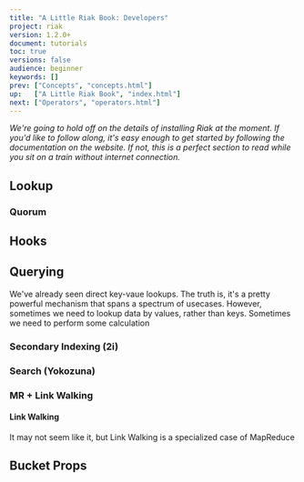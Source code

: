 ```yaml
---
title: "A Little Riak Book: Developers"
project: riak
version: 1.2.0+
document: tutorials
toc: true
versions: false
audience: beginner
keywords: []
prev: ["Concepts", "concepts.html"]
up:   ["A Little Riak Book", "index.html"]
next: ["Operators", "operators.html"]
---
```


_We're going to hold off on the details of installing Riak at the moment. If you'd like to follow along, it's easy enough to get started by following the documentation on the website. If not, this is a perfect section to read while you sit on a train without internet connection._



## Lookup

### Quorum

## Hooks

## Querying

We've already seen direct key-vaue lookups. The truth is, it's a pretty powerful mechanism that spans a spectrum of usecases. However, sometimes we need to lookup data by values, rather than keys. Sometimes we need to perform some calculation

### Secondary Indexing (2i)

### Search (Yokozuna)

### MR + Link Walking

#### Link Walking

  It may not seem like it, but Link Walking is a specialized case of MapReduce

## Bucket Props
